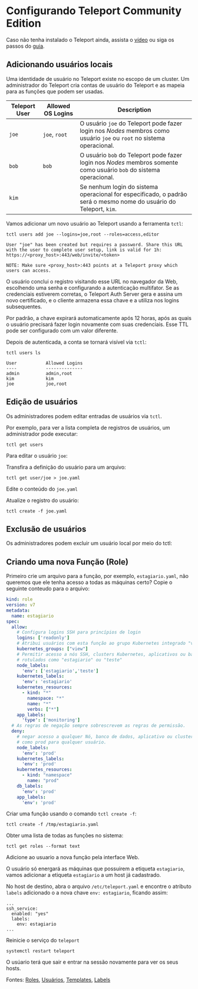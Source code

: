 # Configurando Teleport Community Edition

Caso não tenha instalado o Teleport ainda, assista o [vídeo](https://www.youtube.com/watch?v=BJWbSqiDLeU) ou siga os passos do [guia](https://goteleport.com/docs/).

## Adicionando usuários locais

Uma identidade de usuário no Teleport existe no escopo de um cluster. Um administrador do Teleport cria contas de usuário do Teleport e as mapeia para as funções que podem ser usadas.

| Teleport User | Allowed OS Logins | Description                                                                                                         |
|---------------|-------------------|---------------------------------------------------------------------------------------------------------------------|
| `joe`           | `joe`, `root`         | O usuário `joe` do Teleport pode fazer login nos _Nodes_ membros como usuário `joe` ou `root` no sistema operacional. |
| `bob`           | `bob`               | O usuário `bob` do Teleport pode fazer login nos _Nodes_ membros somente como usuário `bob` do sistema operacional. |
| `kim`           |                   | Se nenhum login do sistema operacional for especificado, o padrão será o mesmo nome do usuário do Teleport, `kim`.   |

Vamos adicionar um novo usuário ao Teleport usando a ferramenta `tctl`:

````shell
tctl users add joe --logins=joe,root --roles=access,editor
````

````shell
User "joe" has been created but requires a password. Share this URL with the user to complete user setup, link is valid for 1h:
https://<proxy_host>:443/web/invite/<token>

NOTE: Make sure <proxy_host>:443 points at a Teleport proxy which users can access.
````

O usuário conclui o registro visitando esse URL no navegador da Web, escolhendo uma senha e configurando a autenticação multifator. Se as credenciais estiverem corretas, o Teleport Auth Server gera e assina um novo certificado, e o cliente armazena essa chave e a utiliza nos logins subsequentes.

Por padrão, a chave expirará automaticamente após 12 horas, após as quais o usuário precisará fazer login novamente com suas credenciais. Esse TTL pode ser configurado com um valor diferente.

Depois de autenticada, a conta se tornará visível via `tctl`:

````shell
tctl users ls

User           Allowed Logins
----           --------------
admin          admin,root
kim            kim
joe            joe,root
````

## Edição de usuários
Os administradores podem editar entradas de usuários via `tctl`.

Por exemplo, para ver a lista completa de registros de usuários, um administrador pode executar:

````shell
tctl get users
````

Para editar o usuário `joe`:

Transfira a definição do usuário para um arquivo:
````shell
tctl get user/joe > joe.yaml
````

Edite o conteúdo do `joe.yaml`

Atualize o registro do usuário:
````shell
tctl create -f joe.yaml
````

## Exclusão de usuários
Os administradores podem excluir um usuário local por meio do tctl:


## Criando uma nova Função (Role)

Primeiro crie um arquivo para a função, por exemplo, `estagiario.yaml`, não queremos que ele tenha acesso a todas as máquinas certo? Copie o seguinte conteudo para o arquivo:

````yaml
kind: role
version: v7
metadata:
  name: estagiario
spec:
  allow:
    # Configura logins SSH para princípios de login
    logins: ['readonly']
    # Atribui usuários com esta função ao grupo Kubernetes integrado "view"
    kubernetes_groups: ["view"]
    # Permitir acesso a nós SSH, clusters Kubernetes, aplicativos ou bancos de dados
    # rotulados como "estagiario" ou "teste"
    node_labels:
      'env': ['estagiario','teste']
    kubernetes_labels:
      'env': 'estagiario'
    kubernetes_resources:
      - kind: "*"
        namespace: "*"
        name: "*"
        verbs: ["*"]
    app_labels:
      'type': ['monitoring']
  # As regras de negação sempre sobrescrevem as regras de permissão.
  deny:
    # negar acesso a qualquer Nó, banco de dados, aplicativo ou cluster Kubernetes rotulado
    # como prod para qualquer usuário.
    node_labels:
      'env': 'prod'
    kubernetes_labels:
      'env': 'prod'
    kubernetes_resources:
      - kind: "namespace"
        name: "prod"
    db_labels:
      'env': 'prod'
    app_labels:
      'env': 'prod'
````

Criar uma função usando o comando `tctl create -f`:

````shell
tctl create -f /tmp/estagiario.yaml
````

Obter uma lista de todas as funções no sistema:

````shell
tctl get roles --format text
````

Adicione ao usuario a nova função pela interface Web.

O usuário só energará as máquinas que possuirem a etiqueta `estagiario`, vamos adicionar a etiqueta `estagiario` a um host já cadastrado.

No host de destino, abra o arquivo `/etc/teleport.yaml` e encontre o atributo `labels` adicionado o a nova chave `env: estagiario`, ficando assim:

````shell
...
ssh_service:
  enabled: "yes"
  labels:
    env: estagiario
...
````

Reinicie o serviço do `teleport`

````shell
systemctl restart teleport
````

O usúario terá que sair e entrar na sessão novamente para ver os seus hosts.



Fontes: [Roles](https://goteleport.com/docs/access-controls/access-requests/oss-role-requests/), [Usuários](https://goteleport.com/docs/management/admin/users/), [Templates](https://goteleport.com/docs/access-controls/guides/role-templates/), [Labels](https://goteleport.com/docs/management/admin/labels/)